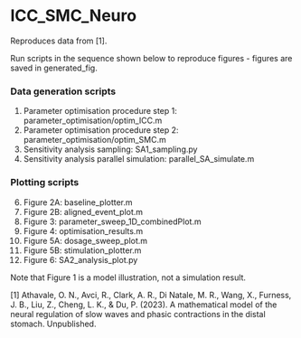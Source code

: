 # ICC_SMC_Neuro

Reproduces data from [1].

Run scripts in the sequence shown below to reproduce figures - figures are saved in generated_fig.

### Data generation scripts
1. Parameter optimisation procedure step 1: parameter_optimisation/optim_ICC.m
2. Parameter optimisation procedure step 2: parameter_optimisation/optim_SMC.m
3. Sensitivity analysis sampling: SA1_sampling.py
4. Sensitivity analysis parallel simulation: parallel_SA_simulate.m

### Plotting scripts
6. Figure 2A: baseline_plotter.m 
7. Figure 2B: aligned_event_plot.m
8. Figure 3: parameter_sweep_1D_combinedPlot.m
9. Figure 4: optimisation_results.m
10. Figure 5A: dosage_sweep_plot.m
11. Figure 5B: stimulation_plotter.m
12. Figure 6: SA2_analysis_plot.py

Note that Figure 1 is a model illustration, not a simulation result. 

[1] Athavale, O. N., Avci, R., Clark, A. R., Di Natale, M. R., Wang, X., Furness, J. B., Liu, Z., Cheng, L. K., & Du, P. (2023). A mathematical model of the neural regulation of slow waves and phasic contractions in the distal stomach. Unpublished.

